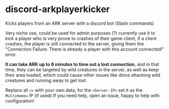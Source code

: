 # discord-arkplayerkicker
Kicks players from an ARK server with a discord bot (Slash commands)

Very niche use, could be used for admin purposes (?) currently use it to kick a player who is very prone to crashes of their game client, if a client crashes, the player is still connected to the server, giving them the "Connection Failure: There is already a player with this account connected!" error.

**It can take ARK up to 8 minutes to time out a lost connection**, and in that time, they can be targeted by wild creatures in the server, as well as keep their area loaded, which could cause other issues like dinos attacking wild creatures and running away to get lost.

Replace all `<>` with your own data, for the `<Server-IP>` set it as the `MultiHome=` IP (if used)
If you need help, open an issue, happy to help with configuration!
